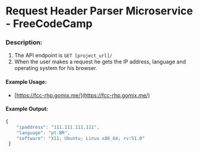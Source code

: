 # Request Header Parser Microservice - FreeCodeCamp

### Description:

1. The API endpoint is `GET [project_url]/`
2. When the user makes a request he gets the IP address, language and operating system for his browser.

#### Example Usage:
* [https://fcc-rhp.gomix.me/](https://fcc-rhp.gomix.me/)

#### Example Output:
```javascript
{ 
	"ipaddress": "111.111.111.111",
	"language": "pt-BR",
    "software": "X11; Ubuntu; Linux x86_64; rv:51.0"
 }
 ```
